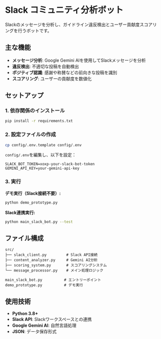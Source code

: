 # Slack コミュニティ分析ボット

Slackのメッセージを分析し、ガイドライン違反検出とユーザー貢献度スコアリングを行うボットです。

## 主な機能

- **メッセージ分析**: Google Gemini AIを使用してSlackメッセージを分析
- **違反検出**: 不適切な投稿を自動検出
- **ポジティブ認識**: 感謝や称賛などの前向きな投稿を識別
- **スコアリング**: ユーザーの貢献度を数値化

## セットアップ

### 1. 依存関係のインストール

```bash
pip install -r requirements.txt
```

### 2. 設定ファイルの作成

```bash
cp config/.env.template config/.env
```

`config/.env`を編集し、以下を設定：
```
SLACK_BOT_TOKEN=xoxp-your-slack-bot-token
GEMINI_API_KEY=your-gemini-api-key
```

### 3. 実行

**デモ実行（Slack接続不要）:**
```bash
python demo_prototype.py
```

**Slack連携実行:**
```bash
python main_slack_bot.py --test
```

## ファイル構成

```
src/
├── slack_client.py         # Slack API接続
├── content_analyzer.py     # Gemini AI分析
├── scoring_system.py       # スコアリングシステム
└── message_processor.py    # メイン処理ロジック

main_slack_bot.py          # エントリーポイント
demo_prototype.py          # デモ実行
```

## 使用技術

- **Python 3.8+**
- **Slack API**: Slackワークスペースとの連携
- **Google Gemini AI**: 自然言語処理
- **JSON**: データ保存形式


